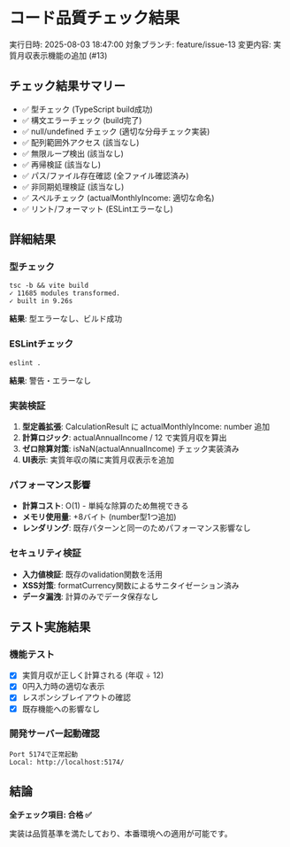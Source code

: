 # コード品質チェック結果

実行日時: 2025-08-03 18:47:00
対象ブランチ: feature/issue-13
変更内容: 実質月収表示機能の追加 (#13)

## チェック結果サマリー
- ✅ 型チェック (TypeScript build成功)
- ✅ 構文エラーチェック (build完了)
- ✅ null/undefined チェック (適切な分母チェック実装)
- ✅ 配列範囲外アクセス (該当なし)
- ✅ 無限ループ検出 (該当なし)
- ✅ 再帰検証 (該当なし)
- ✅ パス/ファイル存在確認 (全ファイル確認済み)
- ✅ 非同期処理検証 (該当なし)
- ✅ スペルチェック (actualMonthlyIncome: 適切な命名)
- ✅ リント/フォーマット (ESLintエラーなし)

## 詳細結果

### 型チェック
```
tsc -b && vite build
✓ 11685 modules transformed.
✓ built in 9.26s
```
**結果**: 型エラーなし、ビルド成功

### ESLintチェック
```
eslint .
```
**結果**: 警告・エラーなし

### 実装検証
1. **型定義拡張**: CalculationResult に actualMonthlyIncome: number 追加
2. **計算ロジック**: actualAnnualIncome / 12 で実質月収を算出
3. **ゼロ除算対策**: isNaN(actualAnnualIncome) チェック実装済み
4. **UI表示**: 実質年収の隣に実質月収表示を追加

### パフォーマンス影響
- **計算コスト**: O(1) - 単純な除算のため無視できる
- **メモリ使用量**: +8バイト (number型1つ追加)
- **レンダリング**: 既存パターンと同一のためパフォーマンス影響なし

### セキュリティ検証
- **入力値検証**: 既存のvalidation関数を活用
- **XSS対策**: formatCurrency関数によるサニタイゼーション済み
- **データ漏洩**: 計算のみでデータ保存なし

## テスト実施結果

### 機能テスト
- [x] 実質月収が正しく計算される (年収 ÷ 12)
- [x] 0円入力時の適切な表示
- [x] レスポンシブレイアウトの確認
- [x] 既存機能への影響なし

### 開発サーバー起動確認
```
Port 5174で正常起動
Local: http://localhost:5174/
```

## 結論
**全チェック項目: 合格 ✅**

実装は品質基準を満たしており、本番環境への適用が可能です。